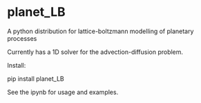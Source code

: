 # planet_LB
A python distribution for lattice-boltzmann modelling of planetary processes

Currently has a 1D solver for the advection-diffusion problem.

Install:

pip install planet_LB

See the ipynb for usage and examples.

